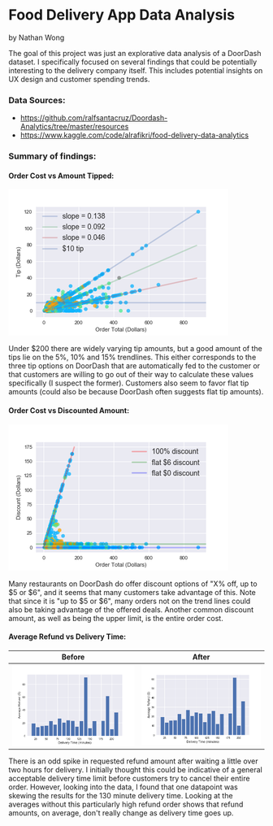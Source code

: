 # Food Delivery App Data Analysis
by Nathan Wong

The goal of this project was just an explorative data analysis of a DoorDash dataset. I specifically focused on several findings that could be potentially interesting to the delivery company itself. This includes potential insights on UX design and customer spending trends.

### Data Sources:
* https://github.com/ralfsantacruz/Doordash-Analytics/tree/master/resources
* https://www.kaggle.com/code/alrafikri/food-delivery-data-analytics

### Summary of findings:

#### Order Cost vs Amount Tipped:
![Order Cost vs Amount Tipped](artifacts/CostvsTip_fit.png)

Under $200 there are widely varying tip amounts, but a good amount of the tips lie on the 5%, 10% and 15% trendlines. This either corresponds to the three tip options on DoorDash that are automatically fed to the customer or that customers are willing to go out of their way to calculate these values specifically (I suspect the former). Customers also seem to favor flat tip amounts (could also be because DoorDash often suggests flat tip amounts).

#### Order Cost vs Discounted Amount:
![Order Cost vs Discounted Amount](artifacts/CostvsDiscount_fit.png)

Many restaurants on DoorDash do offer discount options of "X% off, up to $5 or $6", and it seems that many customers take advantage of this. Note that since it is "up to $5 or $6", many orders not on the trend lines could also be taking advantage of the offered deals. Another common discount amount, as well as being the upper limit, is the entire order cost.

#### Average Refund vs Delivery Time:
Before             |  After
:-------------------------:|:-------------------------:
![Average Refund vs Delivery Time](artifacts/AvgRefundvsDelivery.png) |  ![Average Refund vs Delivery Time (Fixed!)](artifacts/AvgRefundvsDeliveryFixed.png)


There is an odd spike in requested refund amount after waiting a little over two hours for delivery. I initially thought this could be indicative of a general acceptable delivery time limit before customers try to cancel their entire order. However, looking into the data, I found that one datapoint was skewing the results for the 130 minute delivery time. Looking at the averages without this particularly high refund order shows that refund amounts, on average, don't really change as delivery time goes up.